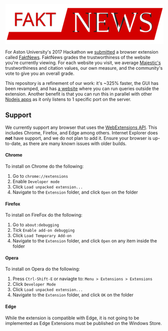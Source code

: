 [![FaktNews](public/images/logo-header.svg "Logo")](http://faktnews.org)

For Aston University's 2017 Hackathon we <a href="https://devpost.com/software/faktnews">submitted</a> a browser extension called <a href="http://faktnews.org/">FaktNews</a>. FaktNews grades the trustworthiness of the website you're currently viewing. For each website you visit, we average [Majestic's](https://majestic.com) trustworthiness and citation values, our own measure, and the community's vote to give you an overall grade.

This repository is a refinement of our work: it's ~325% faster, the GUI has been revamped, and has [a website](http://jonmarsh.tech:8083/) where you can run queries outside the extension. Another benefit is that you can run this in parallel with other [Nodejs apps](https://nodejs.org/en/about/) as it only listens to 1 specific port on the server.

## Support

We currently support any browser that uses the [WebExtensions API](https://browserext.github.io). This includes Chrome, Firefox, and Edge among others. Internet Explorer does **not** have support, and we do not plan to add it. Ensure your browser is up-to-date, as there are many known issues with older builds.


#### Chrome

To install on Chrome do the following:
1. Go to `chrome://extensions`
2. Enable `Developer mode`
3. Click `Load unpacked extension...`
4. Navigate to the `Extension` folder, and click `Open` on the folder


#### Firefox

To install on FireFox do the following:
1. Go to `about:debugging`
2. Tick `Enable add-on debugging`
3. Click `Load Temporary Add-on`
4. Navigate to the `Extension` folder, and click `Open` on any item inside the folder


#### Opera

To install on Opera do the following:
1. Press `Ctrl-Shift-E` or naviagte to: `Menu > Extensions > Extensions`
2. Click `Developer Mode`
3. Click `Load unpacked extension...`
4. Navigate to the `Extension` folder, and click `OK` on the folder


#### Edge

While the extension is compatible with Edge, it is not going to be implemented as Edge Extensions must be published on the Windows Store.
